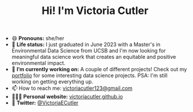 <h1 align="center">Hi! I'm Victoria Cutler</h1>

<br>

- 😄 **Pronouns:** she/her
- 🔭 **Life status:** I just graduated in June 2023 with a Master's in Environmental Data Science from UCSB and I'm now looking for meaningful data science work that creates an equitable and positive environmental impact.
- 🔭 **I’m currently working on:** A couple of different projects! Check out my [portfolio](https://victoriacutler.github.io/posts.html) for some interesting data science projects. PSA: I'm still working on getting everything up.
- 📫 How to reach me: victoriacutler123@gmail.com
- 👩🏻‍💻 **Personal website:** [victoriacutler.github.io](https://victoriacutler.github.io/)
- 💬 **Twitter:** [@VictoriaECutler](https://twitter.com/VictoriaECutler)

<!--
**victoriacutler/victoriacutler** is a ✨ _special_ ✨ repository because its `README.md` (this file) appears on your GitHub profile.

Here are some ideas to get you started:

- 🔭 I’m currently working on ...
- 🌱 I’m currently learning ...
- 👯 I’m looking to collaborate on ...
- 🤔 I’m looking for help with ...
- 💬 Ask me about ...
- 📫 How to reach me: ...
- 😄 Pronouns: she/her
- ⚡ Fun fact: ...
-->
